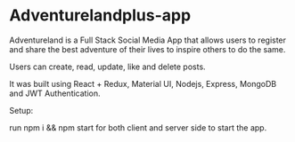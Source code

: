 # Adventurelandplus-app
             
Adventureland is a Full Stack Social Media App that allows users to register and share the best adventure of their lives to inspire others to do the same.

Users can create, read, update, like and delete posts.

It was built using React + Redux, Material UI, Nodejs, Express, MongoDB and JWT Authentication.

Setup:

run npm i && npm start for both client and server side to start the app.
